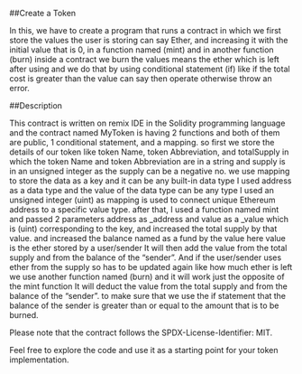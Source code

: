 ##Create a Token 

In this, we have to create a program that runs a contract in which we first store the values the user is storing can say Ether, and increasing it with the initial value that is 0, in a function named (mint) and in another function (burn) inside a contract we burn the values means the ether which is left after using and we do that by using conditional statement (if) like if the total cost is greater than the value can say then operate otherwise throw an error.

##Description

This contract is written on remix IDE in the Solidity programming language and the contract named MyToken is having 2 functions and both of them are public, 1 conditional statement, and a mapping. so first we store the details of our token like token Name, token Abbreviation, and totalSupply in which the token Name and token Abbreviation are in a string and supply is in an unsigned integer as the supply can be a negative no. we use mapping to store the data as a key and it can be any built-in data type I used address as a data type and the value of the data type can be any type I used an unsigned integer (uint) as mapping is used to connect unique Ethereum address to a specific value type. after that, I used a function named mint and passed 2 parameters address as _address and value as a _value which is (uint) corresponding to the key, and increased the total supply by that value. and increased the balance named as a fund by the value here value is the ether stored by a user/sender It will then add the value from the total supply and from the balance of the “sender”. And if the user/sender uses ether from the supply so has to be updated again like how much ether is left we use another function named (burn) and it will work just the opposite of the mint function It will deduct the value from the total supply and from the balance of the “sender”. to make sure that we use the if statement that the balance of the sender is greater than or equal to the amount that is to be burned.



Please note that the contract follows the SPDX-License-Identifier: MIT.

Feel free to explore the code and use it as a starting point for your token implementation.
